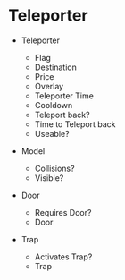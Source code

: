 # Teleporter 
   * Teleporter
      * Flag
      * Destination
      * Price
      * Overlay
      * Teleporter Time
      * Cooldown
      * Teleport back?
      * Time to Teleport back
      * Useable? 
       
   * Model
      * Collisions?
      * Visible?
         
   * Door 
      * Requires Door?
      * Door
         
   * Trap
      * Activates Trap?
      * Trap
